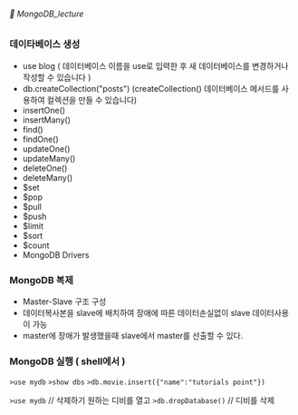 ###### :cactus:  MongoDB_lecture

### 데이타베이스 생성
 
 - use blog ( 데이터베이스 이름을 use로 입력한 후 새 데이터베이스를 변경하거나 작성할 수 있습니다 )
 - db.createCollection("posts") (createCollection() 데이터베이스 메서드를 사용하여 컬렉션을 만들 수 있습니다)
 - insertOne()
 - insertMany() 
 - find()
 - findOne()
 - updateOne()
 - updateMany()
 - deleteOne()
 - deleteMany()
 - $set
 - $pop
 - $pull
 - $push
 - $limit
 - $sort
 - $count
 - MongoDB Drivers 


### MongoDB 복제
- Master-Slave 구조 구성
- 데이터복사본을 slave에 배치하여 장애에 따른 데이터손실없이 slave 데이터사용이 가능
- master에 장애가 발생했을때 slave에서 master를 선출할 수 있다.

### MongoDB 실행 ( shell에서 )
```>use mydb```
```>show dbs```
```>db.movie.insert({"name":"tutorials point"})```

```>use mydb```  // 삭제하기 원하는 디비를 열고
```>db.dropDatabase()``` // 디비를 삭제


